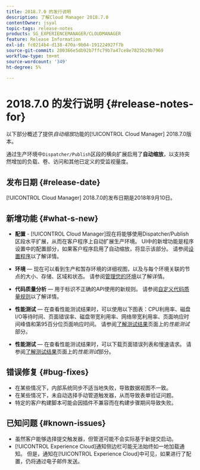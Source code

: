 ```yaml
---
title: 2018.7.0 的发行说明
description: 了解Cloud Manager 2018.7.0
contentOwner: jsyal
topic-tags: release-notes
products: SG_EXPERIENCEMANAGER/CLOUDMANAGER
feature: Release Information
exl-id: fc0214b4-d138-470a-9b04-191224927f7b
source-git-commit: 200366e5db92b7ffc79b7a47ce8e7825b29b7969
workflow-type: tm+mt
source-wordcount: '349'
ht-degree: 5%

---
```


# 2018.7.0 的发行说明 {#release-notes-for}

以下部分概述了提供&#x200B;*自动缩放*&#x200B;功能的[!UICONTROL Cloud Manager] 2018.7.0版本。

通过生产环境中`Dispatcher/Publish`区段的横向扩展启用了&#x200B;**自动缩放**，以支持突然增加的负载、卷、访问和其他已定义的受监视量度。

## 发布日期 {#release-date}

[!UICONTROL Cloud Manager] 2018.7.0的发布日期是2018年9月10日。

## 新增功能 {#what-s-new}

* **配置** - [!UICONTROL Cloud Manager]现在将能够使用Dispatcher/Publish区段水平扩展，从而在客户程序上自动扩展生产环境。 UI中的新增功能是程序设置中的配置部分，如果客户程序启用了自动缩放，将显示该部分。 请参阅[设置程序](/help/getting-started/program-setup.md)以了解详情。

* **环境** — 现在可以看到生产和暂存环境的详细视图，以及与每个环境关联的节点的大小、存储、区域和状态。 请参阅[管理您的环境](/help/using/managing-environments.md)以了解详情。

* **代码质量分析** — 用于标识不正确的API使用的新规则。 请参阅[自定义代码质量规则](/help/using/custom-code-quality-rules.md)以了解详情。

* **性能测试** — 在查看性能测试结果时，可以使用以下图表：CPU利用率、磁盘I/O等待时间、页面错误率、磁盘带宽利用率、网络带宽利用率、页面响应时间峰值和第95百分位页面响应时间。 请参阅[了解测试结果](/help/using/code-quality-testing.md)页面上的&#x200B;*性能测试*&#x200B;部分。

* **性能测试** — 在查看性能测试结果时，可以下载页面错误列表和慢速请求。 请参阅[了解测试结果](/help/using/code-quality-testing.md)页面上的&#x200B;*性能测试*&#x200B;部分。

## 错误修复 {#bug-fixes}

* 在某些情况下，内部系统同步不适当地失败，导致数据视图不一致。
* 在某些情况下，未自动选择手动管道触发器，从而导致表单验证问题。
* 特定的客户构建脚本可能会因插件不兼容而在构建步骤期间导致失败。

## 已知问题 {#known-issues}

* 虽然客户能够选择提交触发器，但管道可能不会实际基于新提交启动。
* [!UICONTROL Experience Cloud]通知侧边栏可能无法始终如一地加载通知。 但是，通知在[!UICONTROL Experience Cloud]中可见，如果进行了配置，仍将通过电子邮件发送。
